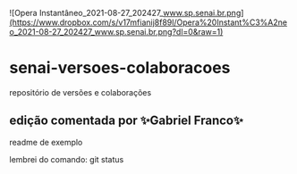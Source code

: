 ![Opera Instantâneo_2021-08-27_202427_www.sp.senai.br.png](https://www.dropbox.com/s/v17mfianij8f89l/Opera%20Instant%C3%A2neo_2021-08-27_202427_www.sp.senai.br.png?dl=0&raw=1)
# senai-versoes-colaboracoes
repositório de versões e colaborações
## edição comentada por ✨Gabriel Franco✨

readme de exemplo

lembrei do comando: git status
